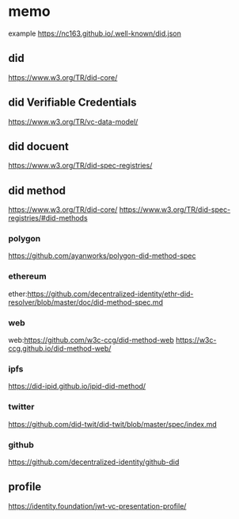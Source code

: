 # memo
example https://nc163.github.io/.well-known/did.json

## did
https://www.w3.org/TR/did-core/

## did Verifiable Credentials
https://www.w3.org/TR/vc-data-model/

## did docuent
https://www.w3.org/TR/did-spec-registries/

## did method
https://www.w3.org/TR/did-core/
https://www.w3.org/TR/did-spec-registries/#did-methods

### polygon
https://github.com/ayanworks/polygon-did-method-spec

### ethereum
ether:https://github.com/decentralized-identity/ethr-did-resolver/blob/master/doc/did-method-spec.md

### web
web:https://github.com/w3c-ccg/did-method-web
https://w3c-ccg.github.io/did-method-web/

### ipfs
https://did-ipid.github.io/ipid-did-method/

### twitter
https://github.com/did-twit/did-twit/blob/master/spec/index.md

### github
https://github.com/decentralized-identity/github-did


## profile
https://identity.foundation/jwt-vc-presentation-profile/
